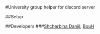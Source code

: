#University group helper for discord server

##Setup

##Developers
###[Shcherbina Daniil](https://github.com/ausf-software), [BouH](https://github.com/Lama-Lama)